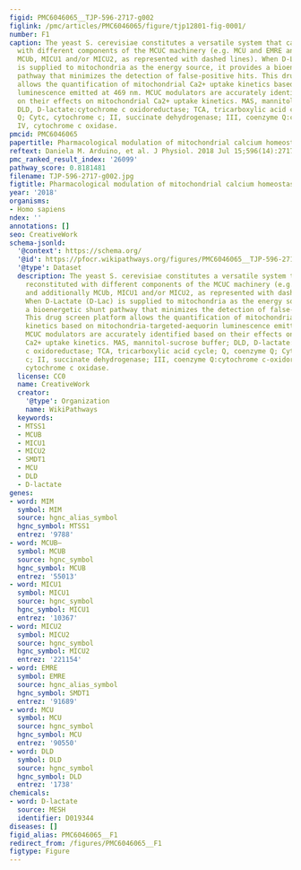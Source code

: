 ```yaml
---
figid: PMC6046065__TJP-596-2717-g002
figlink: /pmc/articles/PMC6046065/figure/tjp12801-fig-0001/
number: F1
caption: The yeast S. cerevisiae constitutes a versatile system that can be reconstituted
  with different components of the MCUC machinery (e.g. MCU and EMRE and additionally
  MCUb, MICU1 and/or MICU2, as represented with dashed lines). When D‐Lactate (D‐Lac)
  is supplied to mitochondria as the energy source, it provides a bioenergetic shunt
  pathway that minimizes the detection of false‐positive hits. This drug screen platform
  allows the quantification of mitochondrial Ca2+ uptake kinetics based on mitochondria‐targeted‐aequorin
  luminescence emitted at 469 nm. MCUC modulators are accurately identified based
  on their effects on mitochondrial Ca2+ uptake kinetics. MAS, mannitol‐sucrose buffer;
  DLD, D‐lactate:cytochrome c oxidoreductase; TCA, tricarboxylic acid cycle; Q, coenzyme
  Q; Cytc, cytochrome c; II, succinate dehydrogenase; III, coenzyme Q:cytochrome c‐oxidoreductase;
  IV, cytochrome c oxidase.
pmcid: PMC6046065
papertitle: Pharmacological modulation of mitochondrial calcium homeostasis.
reftext: Daniela M. Arduino, et al. J Physiol. 2018 Jul 15;596(14):2717-2733.
pmc_ranked_result_index: '26099'
pathway_score: 0.8181481
filename: TJP-596-2717-g002.jpg
figtitle: Pharmacological modulation of mitochondrial calcium homeostasis
year: '2018'
organisms:
- Homo sapiens
ndex: ''
annotations: []
seo: CreativeWork
schema-jsonld:
  '@context': https://schema.org/
  '@id': https://pfocr.wikipathways.org/figures/PMC6046065__TJP-596-2717-g002.html
  '@type': Dataset
  description: The yeast S. cerevisiae constitutes a versatile system that can be
    reconstituted with different components of the MCUC machinery (e.g. MCU and EMRE
    and additionally MCUb, MICU1 and/or MICU2, as represented with dashed lines).
    When D‐Lactate (D‐Lac) is supplied to mitochondria as the energy source, it provides
    a bioenergetic shunt pathway that minimizes the detection of false‐positive hits.
    This drug screen platform allows the quantification of mitochondrial Ca2+ uptake
    kinetics based on mitochondria‐targeted‐aequorin luminescence emitted at 469 nm.
    MCUC modulators are accurately identified based on their effects on mitochondrial
    Ca2+ uptake kinetics. MAS, mannitol‐sucrose buffer; DLD, D‐lactate:cytochrome
    c oxidoreductase; TCA, tricarboxylic acid cycle; Q, coenzyme Q; Cytc, cytochrome
    c; II, succinate dehydrogenase; III, coenzyme Q:cytochrome c‐oxidoreductase; IV,
    cytochrome c oxidase.
  license: CC0
  name: CreativeWork
  creator:
    '@type': Organization
    name: WikiPathways
  keywords:
  - MTSS1
  - MCUB
  - MICU1
  - MICU2
  - SMDT1
  - MCU
  - DLD
  - D-lactate
genes:
- word: MIM
  symbol: MIM
  source: hgnc_alias_symbol
  hgnc_symbol: MTSS1
  entrez: '9788'
- word: MCUB–
  symbol: MCUB
  source: hgnc_symbol
  hgnc_symbol: MCUB
  entrez: '55013'
- word: MICU1
  symbol: MICU1
  source: hgnc_symbol
  hgnc_symbol: MICU1
  entrez: '10367'
- word: MICU2
  symbol: MICU2
  source: hgnc_symbol
  hgnc_symbol: MICU2
  entrez: '221154'
- word: EMRE
  symbol: EMRE
  source: hgnc_alias_symbol
  hgnc_symbol: SMDT1
  entrez: '91689'
- word: MCU
  symbol: MCU
  source: hgnc_symbol
  hgnc_symbol: MCU
  entrez: '90550'
- word: DLD
  symbol: DLD
  source: hgnc_symbol
  hgnc_symbol: DLD
  entrez: '1738'
chemicals:
- word: D-lactate
  source: MESH
  identifier: D019344
diseases: []
figid_alias: PMC6046065__F1
redirect_from: /figures/PMC6046065__F1
figtype: Figure
---
```

